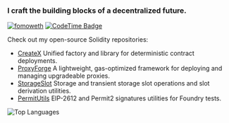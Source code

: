 ### I craft the building blocks of a decentralized future.

[![fomoweth](https://img.shields.io/static/v1?label=&message=fomoweth&color=black&logo=ethereum&logoColor=white)](https://rkim.xyz)
[![CodeTime Badge](https://shields.jannchie.com/endpoint?style=plastic&color=50&url=https%3A%2F%2Fapi.codetime.dev%2Fv3%2Fusers%2Fshield%3Fuid%3D1656&cacheSeconds=300)](https://codetime.dev)

Check out my open-source Solidity repositories:

- [CreateX](https://github.com/fomoweth/createx) Unified factory and library for deterministic contract deployments.
- [ProxyForge](https://github.com/fomoweth/proxy-forge) A lightweight, gas-optimized framework for deploying and managing upgradeable proxies.
- [StorageSlot](https://github.com/fomoweth/storage-slot) Storage and transient storage slot operations and slot derivation utilities.
- [PermitUtils](https://github.com/fomoweth/permit-utils) EIP-2612 and Permit2 signatures utilities for Foundry tests.

![Top Languages](https://github-readme-stats.vercel.app/api/top-langs/?username=fomoweth&layout=compact&theme=radical&langs_count=10&hide=html,css)
